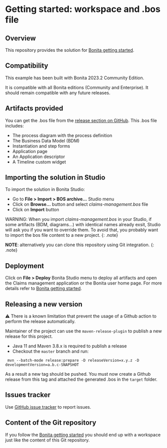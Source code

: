 # Getting started: workspace and .bos file

## Overview
This repository provides the solution for [Bonita getting started](https://documentation.bonitasoft.com/bonita/latest/getting-started/getting-started-index).

## Compatibility
This example has been built with Bonita 2023.2 Community Edition.

It is compatible with all Bonita editions (Community and Enterprise).
It should remain compatible with any future releases.

## Artifacts provided
You can get the .bos file from the [release section on GitHub](https://github.com/Bonitasoft-Community/getting-started-tutorial/releases/latest). This .bos file includes:
* The process diagram with the process definition
* The Business Data Model (BDM)
* Instantiation and step forms
* Application page
* An Application descriptor
* A Timeline custom widget

## Importing the solution in Studio
To import the solution in Bonita Studio:
* Go to **File > Import > BOS archive...** Studio menu
* Click on **Browse...** button and select _claims-management.bos_ file
* Click on **Import** button

WARNING: When you import _claims-management.bos_ in your Studio, if some artifacts (BDM, diagrams...) with identical names already exsit, Studio will ask you if you want to override them. To avoid that, you probably want to import the bos file content to a new project.
{: .note}

**NOTE**: alternatively you can clone this repository using Git integration.
{: .note}

## Deployment
Click on **File > Deploy** Bonita Studio menu to deploy all artifacts and open the Claims management application or the Bonita user home page. For more details refer to [Bonita getting started](https://documentation.bonitasoft.com/bonita/latest/getting-started/getting-started-index).

## Releasing a new version

:warning: There is a known limitation that prevent the usage of a Github action to perform the release automatically.

Maintainer of the project can use the `maven-release-plugin` to publish a new release for this project.

* Java 11 and Maven 3.8.x is required to publish a release
* Checkout the `master` branch and run:

```
 mvn --batch-mode release:prepare -D releaseVersion=x.y.z -D developmentVersion=a.b.c-SNAPSHOT 
```

As a result a new tag should be pushed. You must now create a Github release from this tag and attached the generated .bos in the `target` folder. 

## Issues tracker
Use [GitHub issue tracker](https://github.com/Bonitasoft-Community/getting-started-turorial/issues) to report issues.

## Content of the Git repository
If you follow the [Bonita getting started](https://documentation.bonitasoft.com/bonita/latest/getting-started/getting-started-index) you should end up with a workspace just like the content of this Git repository.

